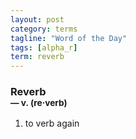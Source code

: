 ```yaml
---
layout: post
category: terms
tagline: "Word of the Day"
tags: [alpha_r]
term: reverb
---
```


<h3>Reverb<br/> <small>&mdash; v. (re<span>&middot;</span>verb)</small></h3>
<p><ol><li>to verb again</li>
</ol></p>
